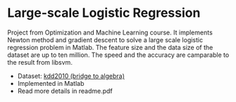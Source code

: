 # Large-scale Logistic Regression
Project from Optimization and Machine Learning course. It implements Newton method and gradient descent to solve a large scale logistic regression problem in Matlab. The feature size and the data size of the dataset are up to ten million. The speed and the accuracy are camparable to the result from libsvm. 
* Dataset: [kdd2010 (bridge to algebra)](https://www.csie.ntu.edu.tw/~cjlin/libsvmtools/datasets/binary.html)
* Implemented in Matlab
* Read more details in readme.pdf
